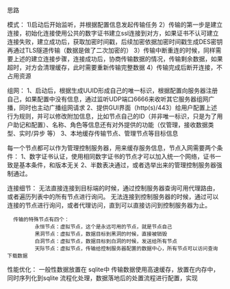 思路

模式：
      1)启动后开始监听，并根据配置信息发起传输任务
      2）传输的第一步是建立连接，初始化连接使用公共的数字证书建立ssl连接到对方，如果证书不认可建立连接失败，建立成功后，获取加密时间戳，后续加密依据加密时间戳生成DES密钥再通过TLS隧道传输（数据是做了二次加密的）
      3）传输中断重连的时候，同样需要上述的建立连接步骤，连接成功后，协商传输数据的情况，传输剩余数据，如果超时，对方会清理缓存，此时需要重新传输完整数据
      4）传输完成后断开连接，不占用资源

组网：
      1、启动后，根据生成UUID形成自己的唯一标识，根据配置向服务器注册自己，如果配置中没有信息，通过监听UDP端口6666来收听其它服务器组网广播，同时也主动广播组网请求
      2、提供GUI界面（http(s)/443）给用户配置上述行为规则，并可以修改附加信息，比如节点自己的ID（并非唯一标识，只是为了用户助记和配置）、名称、角色等信息还有对外提供的功能（仅管理，接收数据类型、实时/异步 等）
      3、本地缓存传输节点、管理节点等目标信息

每一个节点都可以作为管理控制服务器，用来缓存服务信息，节点入网需要两个条件：
   1、数字证书认证，使用相同数字证书的节点才可以加入统一个网络，证书一致是基本条件，和版本无关
   2、半数表决通过，或者选举出来的管理控制服务器强制通过。






连接细节：
      无法直接连接到目标端的时候，通过控制服务器查询可用代理路由，或者遍历列表中的所有节点进行询问。
      无法连接到控制服务器的时候，通过可以连接的节点进行询问，或者代理访问，直到可以直接访问到控制服务器为止。

      传输的特殊节点有四个：
             永恒节点：虚拟节点，这个是永远可用的节点，就是节点自己
             黑洞节点：虚拟节点，数据目标到黑洞的时候，直接被销毁
             白洞节点：虚拟节点，数据目标到白洞的时候，发送给所有节点
             天际节点：虚拟节点，传输给控制服务器配置的数据中心，所有节点可以访问查询下载数据

性能优化：
    一般性数据放置在 sqlite中
    传输数据使用高速缓存，放置在内存中，同时序列化到sqlite
    流程化处理，数据落地后的处置流程进行配置，实现

